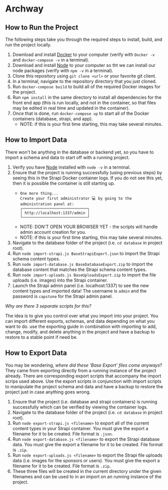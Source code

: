 # Archway

## How to Run the Project

The following steps take you through the required steps to install, build, and run the project locally.

1. Download and install [Docker](https://www.docker.com/products/docker-desktop) to your computer (verify with `Docker -v` and `docker-compose -v` in a terminal).
1. Download and install [Node](https://nodejs.org/en/download/) to your computer so tht we can install our node packages (verify with `npm -v` in a terminal).
2. Clone this repository using `git clone <url>` or your favorite git client.
3. In a terminal, navigate to the repository directory that you just cloned.
4. Run `docker-compose build` to build all of the required Docker images for the project.
5. Run `npm install` in the same directory to install all dependencies for the front end app (this is run locally, and not in the container, so that files may be edited in real time and updated in the container).
6. Once that is done, run `docker-compose up` to start all of the Docker containers (database, strapi, and app).
    - NOTE: if this is your first time starting, this may take several minutes.

## How to Import Data

There won't be anything in the database or backend yet, so you have to import a schema and data to start off with a running project.

1. Verify you have [Node](https://nodejs.org/en/download/) installed with `node -v` in a terminal.
2. Ensure that the project is running successfully (using previous steps) by seeing this in the Strapi Docker container logs. If you do not see this yet, then it is possible the container is still starting up.
   - ```
     One more thing...
     Create your first administrator 💻 by going to the administration panel at:
     ┌─────────────────────────────┐
     │ http://localhost:1337/admin │
     └─────────────────────────────┘
     ```
    - NOTE: DON'T OPEN YOUR BROWSER YET - the scripts will handle admin account creation for you.
    - NOTE: if this is your first time starting, this may take several minutes.
3. Navigate to the database folder of the project (i.e. `cd database` in project root).
4. Run `node import-strapi.js BaseStrapiExport.json` to import the Strapi schema content types.
5. Run `node import-database.js BaseDatabaseExport.zip` to import the database content that matches the Strapi schema content types.
6. Run `node import-uploads.js BaseUploadsExport.zip` to import the file uploads (i.e. images) into the Strapi container.
7. Launch the Strapi admin panel (i.e. localhost:1337) to see the new content types and imported data! The username is `admin` and the password is `capstone` for the Strapi admin panel.

*Why are there 3 separate scripts for this?*

The idea is to give you control over what you import into your project. You can import different exports, schemas, and data depending on what you want to do. use the exporting guide in combination with importing to add, change, modify, and delete anything in the project and have a backup to restore to a stable point if need be.

## How to Export Data

You may be wondering, *where did these 'Base Export' files come anyways*? They came from exporting directly from a running instance of the project already. There are corresponding export scripts that accompany the import scrips used above. Use the export scripts in conjunction with import scripts to manipulate the project schema and data and have a backup to restore the project just in case anything goes wrong.

1. Ensure that the project (i.e. database and strapi containers) is running successfully which can be verified by viewing the container logs.
1. Navigate to the database folder of the project (i.e. `cd database` in project root).
1. Run `node export-strapi.js <filename>` to export all of the current content types in your Strapi container. You must give the export a filename for it to be created. File format is `.json`.
1. Run `node export-database.js <filename>` to export the Strapi database data. You must give the export a filename for it to be created. File format is `.zip`.
1. Run `node export-uploads.js <filename>` to export the Strapi file uploads data (i.e. images for the sponsors or users). You must give the export a filename for it to be created. File format is `.zip`.
1. These three files will be created in the current directory under the given filenames and can be used to in an import on an running instance of the project.
